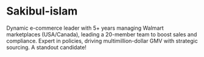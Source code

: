 # Sakibul-islam
Dynamic e-commerce leader with 5+ years managing Walmart marketplaces (USA/Canada), leading a 20-member team to boost sales and compliance. Expert in policies, driving multimillion-dollar GMV with strategic sourcing. A standout candidate!
